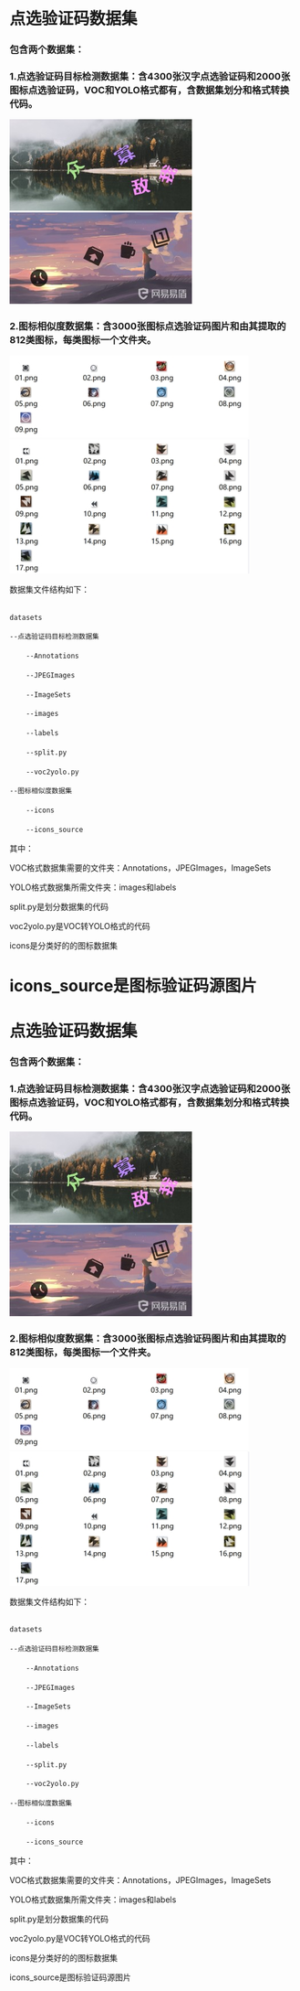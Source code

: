 # 点选验证码数据集

### 包含两个数据集：

### **1.点选验证码目标检测数据集**：含4300张汉字点选验证码和2000张图标点选验证码，VOC和YOLO格式都有，含数据集划分和格式转换代码。

![](imgs/word_captcha.png)![](imgs/icon_captcha.png)

### **2.图标相似度数据集**：含3000张图标点选验证码图片和由其提取的812类图标，每类图标一个文件夹。

![](imgs/icon_class_0001.png)![](imgs/icon_class_0002.png)

数据集文件结构如下：

```xml

datasets

--点选验证码目标检测数据集

    --Annotations

    --JPEGImages

    --ImageSets

    --images

    --labels

    --split.py

    --voc2yolo.py

--图标相似度数据集

    --icons

    --icons_source

```

其中：

VOC格式数据集需要的文件夹：Annotations，JPEGImages，ImageSets

YOLO格式数据集所需文件夹：images和labels

split.py是划分数据集的代码

voc2yolo.py是VOC转YOLO格式的代码

icons是分类好的的图标数据集

icons_source是图标验证码源图片
=======
# 点选验证码数据集

### 包含两个数据集：

### **1.点选验证码目标检测数据集**：含4300张汉字点选验证码和2000张图标点选验证码，VOC和YOLO格式都有，含数据集划分和格式转换代码。

![](imgs/word_captcha.png)![](imgs/icon_captcha.png)

### **2.图标相似度数据集**：含3000张图标点选验证码图片和由其提取的812类图标，每类图标一个文件夹。

![](imgs/icon_class_0001.png)![](imgs/icon_class_0002.png)

数据集文件结构如下：

```xml

datasets

--点选验证码目标检测数据集

    --Annotations

    --JPEGImages

    --ImageSets

    --images

    --labels

    --split.py

    --voc2yolo.py

--图标相似度数据集

    --icons

    --icons_source

```

其中：

VOC格式数据集需要的文件夹：Annotations，JPEGImages，ImageSets

YOLO格式数据集所需文件夹：images和labels

split.py是划分数据集的代码

voc2yolo.py是VOC转YOLO格式的代码

icons是分类好的的图标数据集

icons_source是图标验证码源图片
